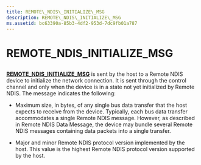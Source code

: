 ```yaml
---
title: REMOTE\_NDIS\_INITIALIZE\_MSG
description: REMOTE\_NDIS\_INITIALIZE\_MSG
ms.assetid: bc63390a-85b3-4df2-953d-7dc9fb01a787
---
```


# REMOTE\_NDIS\_INITIALIZE\_MSG


## <a href="" id="ddk-remote-ndis-initialize-msg-ng"></a>


[**REMOTE\_NDIS\_INITIALIZE\_MSG**](https://msdn.microsoft.com/library/windows/hardware/ff570624) is sent by the host to a Remote NDIS device to initialize the network connection. It is sent through the control channel and only when the device is in a state not yet initialized by Remote NDIS. The message indicates the following:

-   Maximum size, in bytes, of any single bus data transfer that the host expects to receive from the device. Typically, each bus data transfer accommodates a single Remote NDIS message. However, as described in Remote NDIS Data Message, the device may bundle several Remote NDIS messages containing data packets into a single transfer.

-   Major and minor Remote NDIS protocol version implemented by the host. This value is the highest Remote NDIS protocol version supported by the host.

 

 





